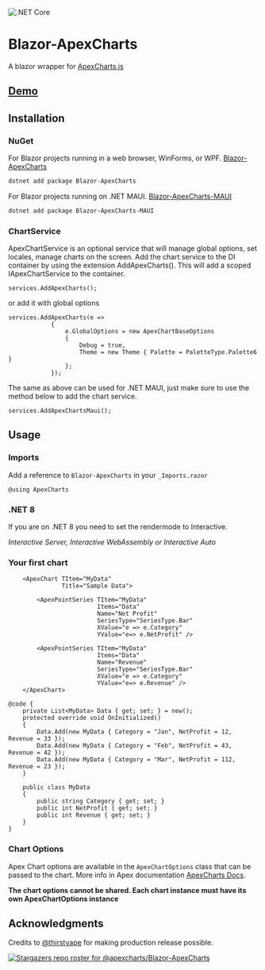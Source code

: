 

![.NET Core](https://github.com/joadan/Blazor-ApexCharts/workflows/.NET%20Core/badge.svg?branch=master)



# Blazor-ApexCharts
A blazor wrapper for [ApexCharts.js](https://apexcharts.com/)
## [Demo](https://apexcharts.github.io/Blazor-ApexCharts)


## Installation
### NuGet
For Blazor projects running in a web browser, WinForms, or WPF.
[Blazor-ApexCharts](https://www.nuget.org/packages/Blazor-ApexCharts/)

```bash
dotnet add package Blazor-ApexCharts
```

For Blazor projects running on .NET MAUI.
[Blazor-ApexCharts-MAUI](https://www.nuget.org/packages/Blazor-ApexCharts-MAUI/)

```bash
dotnet add package Blazor-ApexCharts-MAUI
```

### ChartService
ApexChartService is an optional service that will manage global options, set locales, manage charts on the screen.
Add the chart service to the DI container by using the extension AddApexCharts(). This will add a scoped IApexChartService to the container.

```razor
services.AddApexCharts();
```
or add it with global options

```razor
services.AddApexCharts(e =>
            {
                e.GlobalOptions = new ApexChartBaseOptions
                {
                    Debug = true,
                    Theme = new Theme { Palette = PaletteType.Palette6 }
                };
            });
```

The same as above can be used for .NET MAUI, just make sure to use the method below to add the chart service.

```razor
services.AddApexChartsMaui();
```

## Usage


### Imports
Add a reference to `Blazor-ApexCharts` in your `_Imports.razor`
```razor
@using ApexCharts
```

### .NET 8
If you are on .NET 8 you need to set the rendermode to Interactive.

*Interactive Server, Interactive WebAssembly or Interactive Auto*


### Your first chart
```razor
    <ApexChart TItem="MyData"
               Title="Sample Data">

        <ApexPointSeries TItem="MyData"
                         Items="Data"
                         Name="Net Profit"
                         SeriesType="SeriesType.Bar"
                         XValue="e => e.Category"
                         YValue="e=> e.NetProfit" />

        <ApexPointSeries TItem="MyData"
                         Items="Data"
                         Name="Revenue"
                         SeriesType="SeriesType.Bar"
                         XValue="e => e.Category"
                         YValue="e=> e.Revenue" />
    </ApexChart>
    
@code {
    private List<MyData> Data { get; set; } = new();
    protected override void OnInitialized()
    {
        Data.Add(new MyData { Category = "Jan", NetProfit = 12, Revenue = 33 });
        Data.Add(new MyData { Category = "Feb", NetProfit = 43, Revenue = 42 });
        Data.Add(new MyData { Category = "Mar", NetProfit = 112, Revenue = 23 });
    }

    public class MyData
    {
        public string Category { get; set; }
        public int NetProfit { get; set; }
        public int Revenue { get; set; }
    }
}
```


### Chart Options
Apex Chart options are available in the `ApexChartOptions` class that can be passed to the chart. More info in Apex documentation [ApexCharts Docs](https://apexcharts.com/docs/options/).

**The chart options cannot be shared.  Each chart instance must have its own ApexChartOptions instance**

## Acknowledgments
Credits to [@thirstyape](https://github.com/thirstyape) for making production release possible.


[![Stargazers repo roster for @apexcharts/Blazor-ApexCharts](https://reporoster.com/stars/dark/apexcharts/Blazor-ApexCharts)](https://github.com/apexcharts/Blazor-ApexCharts/stargazers)

